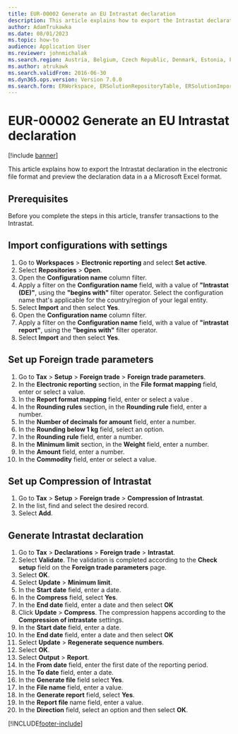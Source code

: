 ```yaml
---
title: EUR-00002 Generate an EU Intrastat declaration
description: This article explains how to export the Intrastat declaration in the electronic file format and preview the declaration data in an Excel format.
author: AdamTrukawka
ms.date: 08/01/2023
ms.topic: how-to
audience: Application User
ms.reviewer: johnmichalak
ms.search.region: Austria, Belgium, Czech Republic, Denmark, Estonia, Finland, France, Germany, Hungary, Ireland, Italy, Latvia, Lithuania, Netherlands, Poland, Spain, Sweden, United Kingdom
ms.author: atrukawk
ms.search.validFrom: 2016-06-30
ms.dyn365.ops.version: Version 7.0.0
ms.search.form: ERWorkspace, ERSolutionRepositoryTable, ERSolutionImport, IntrastatParameters, IntrastatCommodityLookup, IntrastatCompressParameters, Intrastat, SysQueryForm
---
```

# EUR-00002 Generate an EU Intrastat declaration

[!include [banner](../../includes/banner.md)]

This article explains how to export the Intrastat declaration in the electronic file format and preview the declaration data in a a Microsoft Excel format. 

## Prerequisites
Before you complete the steps in this article, transfer transactions to the Intrastat. 

## Import configurations with settings
1. Go to **Workspaces** > **Electronic reporting** and select **Set active**.
2. Select **Repositories** > **Open**.
3. Open the **Configuration name** column filter.
4. Apply a filter on the **Configuration name** field, with a value of **"Intrastat (DE)"**, using the **"begins with"** filter operator. Select the configuration name that's applicable for the country/region of your legal entity.
5. Select **Import** and then select **Yes**.
6. Open the **Configuration name** column filter.
7. Apply a filter on the **Configuration name** field, with a value of **"intrastat report"**, using the **"begins with"** filter operator.
8. Select **Import** and then select **Yes**.  

## Set up Foreign trade parameters
1. Go to **Tax** > **Setup** > **Foreign trade** > **Foreign trade parameters**.
2. In the **Electronic reporting** section, in the **File format mapping** field, enter or select a value.
4. In the **Report format mapping** field, enter or select a value .
5. In the **Rounding rules** section, in the **Rounding rule** field, enter a number.  
7. In the **Number of decimals for amount** field, enter a number.
8. In the **Rounding below 1 kg** field, select an option.
9. In the **Rounding rule** field, enter a number.
10. In the **Minimum limit** section, in the **Weight** field, enter a number. 
12. In the **Amount** field, enter a number.
13. In the **Commodity** field, enter or select a value.

## Set up Compression of Intrastat
1. Go to **Tax** > **Setup** > **Foreign trade** > **Compression of Intrastat**.
2. In the list, find and select the desired record. 
3. Select **Add**.

## Generate Intrastat declaration
1. Go to **Tax** > **Declarations** > **Foreign trade** > **Intrastat**.
2. Select **Validate**. The validation is completed according to the **Check setup** field on the **Foreign trade parameters** page.  
3. Select **OK**.
4. Select **Update** > **Minimum limit**.
5. In the **Start date** field, enter a date.
6. In the **Compress** field, select **Yes**.
7. In the **End date** field, enter a date and then select **OK**
8. Click **Update** > **Compress**. The compression happens according to the **Compression of intrastate** settings.  
9. In the **Start date** field, enter a date.
10. In the **End date** field, enter a date and then select **OK**
11. Select **Update** > **Regenerate sequence numbers**.
12. Select **OK**.
13. Select **Output** > **Report**.
14. In the **From date** field, enter the first date of the reporting period.
15. In the **To date** field, enter a date. 
16. In the **Generate file** field select **Yes**.
17. In the **File name** field, enter a value.
18. In the **Generate report** field, select **Yes**.
19. In the **Report file** name field, enter a value.
20. In the **Direction** field, select an option and then select **OK**.




[!INCLUDE[footer-include](../../../includes/footer-banner.md)]

